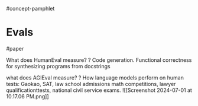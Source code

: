 #concept-pamphlet 

# Evals
#paper 

What does HumanEval measure?
?
Code generation. Functional correctness for synthesizing programs from docstrings
<!--SR:!2024-08-29,34,270-->

what does AGIEval measure?
?
How language models perform on human tests: Gaokao, SAT, law school admissions math competitions, lawyer qualificationttests, national civil service exams.
![[Screenshot 2024-07-01 at 10.17.06 PM.png]]
<!--SR:!2024-08-21,26,270-->